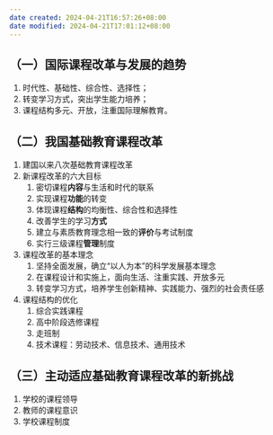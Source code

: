 ```yaml
---
date created: 2024-04-21T16:57:26+08:00
date modified: 2024-04-21T17:01:12+08:00
---
```

## （一）国际课程改革与发展的趋势

1. 时代性、基础性、综合性、选择性；
2. 转变学习方式，突出学生能力培养；
3. 课程结构多元、开放，注重国际理解教育。

## （二）我国基础教育课程改革

1. 建国以来八次基础教育课程改革
2. 新课程改革的六大目标
	1. 密切课程**内容**与生活和时代的联系
	2. 实现课程**功能**的转变
	3. 体现课程**结构**的均衡性、综合性和选择性
	4. 改善学生的学习**方式**
	5. 建立与素质教育理念相一致的**评价**与考试制度
	6. 实行三级课程**管理**制度
3. 课程改革的基本理念
	1. 坚持全面发展，确立“以人为本”的科学发展基本理念
	2. 在课程设计和实施上，面向生活、注重实践、开放多元
	3. 转变学习方式，培养学生创新精神、实践能力、强烈的社会责任感
4. 课程结构的优化
	1. 综合实践课程
	2. 高中阶段选修课程
	3. 走班制
	4. 技术课程：劳动技术、信息技术、通用技术

## （三）主动适应基础教育课程改革的新挑战

1. 学校的课程领导
2. 教师的课程意识
3. 学校课程制度